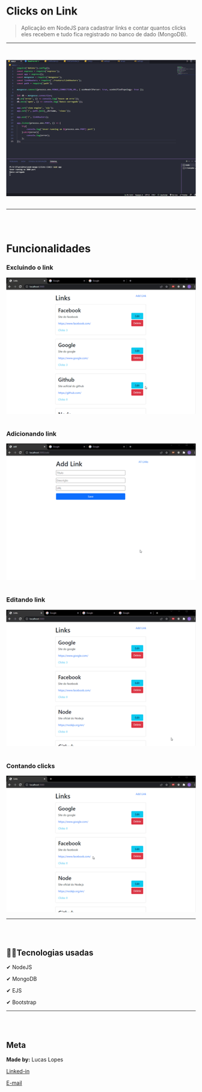 # Clicks on Link
>Aplicação em NodeJS para cadastrar links e contar quantos clicks eles recebem e tudo fica registrado no banco de dado (MongoDB). 
---
<br/>

![Click Link](./views/img/click-link.gif)
<br/><br/>

---
<br/><br/>

# Funcionalidades

### Excluindo o link
![Excluindo Link](./views/img/Exc-link.gif)
<br/><br/>

### Adicionando link
![Adicionando link](./views/img/add-link.gif)
<br/><br/>

### Editando link
![Editando link](./views/img/edit-link.gif)
<br/><br/>

### Contando clicks
![Contando clicks](./views/img/clicks-link.gif)
<br/>

----
<br/><br/>

## 👨‍💻Tecnologias usadas

✔ NodeJS

✔ MongoDB

✔ EJS

✔ Bootstrap


---
<br/><br/>

## Meta
**Made by:** Lucas Lopes

[Linked-in](https://www.linkedin.com/in/lucas-lopes-840965190/ "My Linked-in")

[E-mail](mailto:lucas.santos.pessoal@outlook.com "My e-mail")
